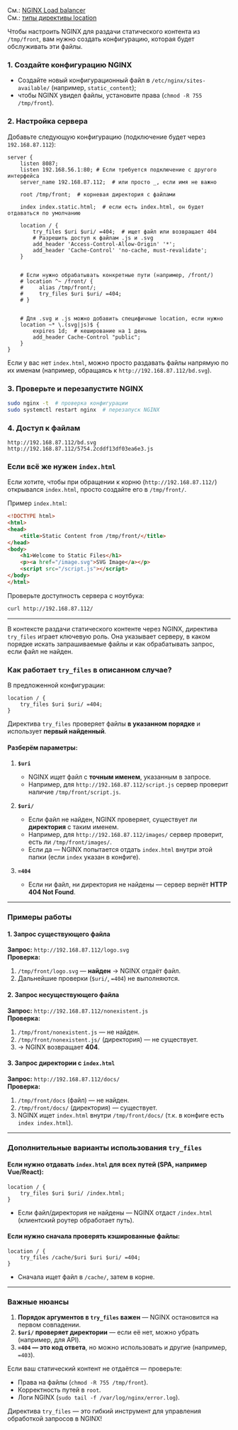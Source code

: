 См.: [NGINX Load balancer](https://github.com/sherbettt/BASH-cheats/blob/main/28.%20NGINX%20Load%20balancer.md)
<br/> См.: [типы директивы location](https://github.com/sherbettt/BASH-cheats/blob/main/27.%20NGINX%2C%20типы%20директивы%20location.md)


Чтобы настроить NGINX для раздачи статического контента из `/tmp/front`, вам нужно создать конфигурацию, которая будет обслуживать эти файлы.  

### 1. **Создайте конфигурацию NGINX**  
- Создайте новый конфигурационный файл в `/etc/nginx/sites-available/` (например, `static_content`);
- чтобы NGINX увидел файлы, установите права (`chmod -R 755 /tmp/front`).

### 2. **Настройка сервера**  
Добавьте следующую конфигурацию (подключение будет через `192.168.87.112`):  

```nginx
server {
    listen 8087;
    listen 192.168.56.1:80; # Если требуется подключение с другого интерфейса
    server_name 192.168.87.112;  # или просто _, если имя не важно

    root /tmp/front;  # корневая директория с файлами

    index index.static.html;  # если есть index.html, он будет отдаваться по умолчанию

    location / {
        try_files $uri $uri/ =404;  # ищет файл или возвращает 404
        # Разрешить доступ к файлам .js и .svg
        add_header 'Access-Control-Allow-Origin' '*';
        add_header 'Cache-Control' 'no-cache, must-revalidate';
    }


    # Если нужно обрабатывать конкретные пути (например, /front/)
    # location ^~ /front/ {
    #     alias /tmp/front/;
    #     try_files $uri $uri/ =404;
    # }


    # Для .svg и .js можно добавить специфичные location, если нужно
    location ~* \.(svg|js)$ {
        expires 1d;  # кеширование на 1 день
        add_header Cache-Control "public";
    }
}
```
Если у вас нет `index.html`, можно просто раздавать файлы напрямую по их именам (например, обращаясь к `http://192.168.87.112/bd.svg`).

### 3. **Проверьте и перезапустите NGINX**  
```bash
sudo nginx -t  # проверка конфигурации
sudo systemctl restart nginx  # перезапуск NGINX
```

### 4. **Доступ к файлам**    
```
http://192.168.87.112/bd.svg
http://192.168.87.112/5754.2cddf13df03ea6e3.js
```

### **Если всё же нужен `index.html`**  
Если хотите, чтобы при обращении к корню (`http://192.168.87.112/`) открывался `index.html`, просто создайте его в `/tmp/front/`.  

Пример `index.html`:  
```html
<!DOCTYPE html>
<html>
<head>
    <title>Static Content from /tmp/front/</title>
</head>
<body>
    <h1>Welcome to Static Files</h1>
    <p><a href="/image.svg">SVG Image</a></p>
    <script src="/script.js"></script>
</body>
</html>
```
Проверьте доступность сервера с ноутбука:  
```bash
curl http://192.168.87.112/
```
---

В контексте раздачи статического контенте через NGINX, директива `try_files` играет ключевую роль. 
Она указывает серверу, в каком порядке искать запрашиваемые файлы и как обрабатывать запрос, если файл не найден.  

### **Как работает `try_files` в описанном случае?**  
В предложенной конфигурации:  
```nginx
location / {
    try_files $uri $uri/ =404;
}
```  
Директива `try_files` проверяет файлы **в указанном порядке** и использует **первый найденный**.  

#### Разберём параметры:
1. **`$uri`**  
   - NGINX ищет файл с **точным именем**, указанным в запросе.  
   - Например, для `http://192.168.87.112/script.js` сервер проверит наличие `/tmp/front/script.js`.  

2. **`$uri/`**  
   - Если файл не найден, NGINX проверяет, существует ли **директория** с таким именем.  
   - Например, для `http://192.168.87.112/images/` сервер проверит, есть ли `/tmp/front/images/`.  
   - Если да — NGINX попытается отдать `index.html` внутри этой папки (если `index` указан в конфиге).  

3. **`=404`**  
   - Если ни файл, ни директория не найдены — сервер вернёт **HTTP 404 Not Found**.  

---

### **Примеры работы**
#### 1. Запрос существующего файла  
**Запрос:** `http://192.168.87.112/logo.svg`  
**Проверка:**  
1. `/tmp/front/logo.svg` — **найден** → NGINX отдаёт файл.  
2. Дальнейшие проверки (`$uri/`, `=404`) не выполняются.  

#### 2. Запрос несуществующего файла  
**Запрос:** `http://192.168.87.112/nonexistent.js`  
**Проверка:**  
1. `/tmp/front/nonexistent.js` — не найден.  
2. `/tmp/front/nonexistent.js/` (директория) — не существует.  
3. → NGINX возвращает **404**.  

#### 3. Запрос директории с `index.html`  
**Запрос:** `http://192.168.87.112/docs/`  
**Проверка:**  
1. `/tmp/front/docs` (файл) — не найден.  
2. `/tmp/front/docs/` (директория) — существует.  
3. NGINX ищет `index.html` внутри `/tmp/front/docs/` (т.к. в конфиге есть `index index.html`).  

---

### **Дополнительные варианты использования `try_files`**
#### Если нужно отдавать `index.html` для всех путей (SPA, например Vue/React):  
```nginx
location / {
    try_files $uri $uri/ /index.html;
}
```
- Если файл/директория не найдены — NGINX отдаст `/index.html` (клиентский роутер обработает путь).  

#### Если нужно сначала проверять кэшированные файлы:  
```nginx
location / {
    try_files /cache/$uri $uri $uri/ =404;
}
```
- Сначала ищет файл в `/cache/`, затем в корне.  

---

### **Важные нюансы**
1. **Порядок аргументов в `try_files` важен** — NGINX остановится на первом совпадении.  
2. **`$uri/` проверяет директории** — если её нет, можно убрать (например, для API).  
3. **`=404` — это код ответа**, но можно использовать и другие (например, `=403`).  

Если ваш статический контент не отдаётся — проверьте:  
- Права на файлы (`chmod -R 755 /tmp/front`).  
- Корректность путей в `root`.  
- Логи NGINX (`sudo tail -f /var/log/nginx/error.log`).  

Директива `try_files` — это гибкий инструмент для управления обработкой запросов в NGINX!





